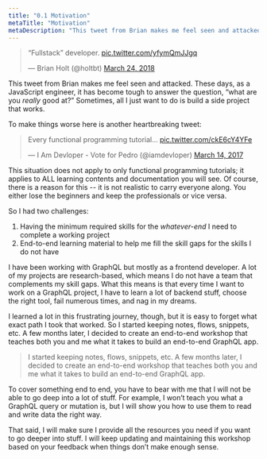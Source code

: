 ```yaml
---
title: "0.1 Motivation"
metaTitle: "Motivation"
metaDescription: "This tweet from Brian makes me feel seen and attacked. These days, as a JavaScript engineer, it has become tough to answer the question, “what are you _really_ good at?"
---
```


<blockquote class="twitter-tweet"><p lang="en" dir="ltr">“Fullstack” developer. <a href="https://t.co/yfymQmJJgq">pic.twitter.com/yfymQmJJgq</a></p>&mdash; Brian Holt (@holtbt) <a href="https://twitter.com/holtbt/status/977419276251430912?ref_src=twsrc%5Etfw">March 24, 2018</a></blockquote>

This tweet from Brian makes me feel seen and attacked. These days, as a JavaScript engineer, it has become tough to answer the question, “what are you _really_ good at?” Sometimes, all I just want to do is build a side project that works.

To make things worse here is another heartbreaking tweet:


<blockquote class="twitter-tweet"><p lang="en" dir="ltr">Every functional programming tutorial... <a href="https://t.co/ckE6cY4YFe">pic.twitter.com/ckE6cY4YFe</a></p>&mdash; I Am Devloper - Vote for Pedro (@iamdevloper) <a href="https://twitter.com/iamdevloper/status/841650579533369344?ref_src=twsrc%5Etfw">March 14, 2017</a></blockquote>

This situation does not apply to only functional programming tutorials; it applies to ALL learning contents and documentation you will see. Of course, there is a reason for this -- it is not realistic to carry everyone along. You either lose the beginners and keep the professionals or vice versa.

So I had two challenges:

1. Having the minimum required skills for the *whatever-end* I need to complete a working project
2. End-to-end learning material to help me fill the skill gaps for the skills I do not have

I have been working with GraphQL but mostly as a frontend developer. A lot of my projects are research-based, which means I do not have a team that complements my skill gaps. What this means is that every time I want to work on a GraphQL project, I have to learn a lot of backend stuff, choose the right tool, fail numerous times, and nag in my dreams.

I learned a lot in this frustrating journey, though, but it is easy to forget what exact path I took that worked. So I started keeping notes, flows, snippets, etc. A few months later, I decided to create an end-to-end workshop that teaches both you and me what it takes to build an end-to-end GraphQL app.


> I started keeping notes, flows, snippets, etc. A few months later, I decided to create an end-to-end workshop that teaches both you and me what it takes to build an end-to-end GraphQL app.

To cover something end to end, you have to bear with me that I will not be able to go deep into a lot of stuff. For example, I won’t teach you what a GraphQL query or mutation is, but I will show you how to use them to read and write data the right way. 

That said, I will make sure I provide all the resources you need if you want to go deeper into stuff. I will keep updating and maintaining this workshop based on your feedback when things don’t make enough sense.

